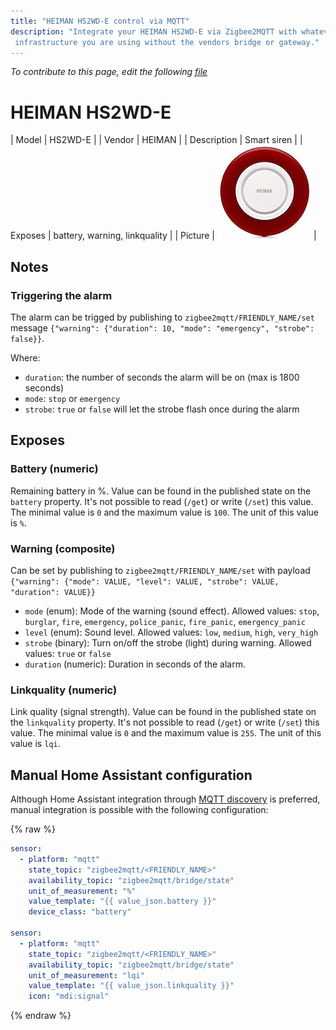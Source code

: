 ```yaml
---
title: "HEIMAN HS2WD-E control via MQTT"
description: "Integrate your HEIMAN HS2WD-E via Zigbee2MQTT with whatever smart home
 infrastructure you are using without the vendors bridge or gateway."
---
```


*To contribute to this page, edit the following
[file](https://github.com/Koenkk/zigbee2mqtt.io/blob/master/docs/devices/HS2WD-E.md)*

# HEIMAN HS2WD-E

| Model | HS2WD-E  |
| Vendor  | HEIMAN  |
| Description | Smart siren |
| Exposes | battery, warning, linkquality |
| Picture | ![HEIMAN HS2WD-E](../images/devices/HS2WD-E.jpg) |

## Notes


### Triggering the alarm
The alarm can be trigged by publishing to `zigbee2mqtt/FRIENDLY_NAME/set` message
`{"warning": {"duration": 10, "mode": "emergency", "strobe": false}}`.

Where:
- `duration`: the number of seconds the alarm will be on (max is 1800 seconds)
- `mode`: `stop` or `emergency`
- `strobe`: `true` or `false` will let the strobe flash once during the alarm
        


## Exposes

### Battery (numeric)
Remaining battery in %.
Value can be found in the published state on the `battery` property.
It's not possible to read (`/get`) or write (`/set`) this value.
The minimal value is `0` and the maximum value is `100`.
The unit of this value is `%`.

### Warning (composite)
Can be set by publishing to `zigbee2mqtt/FRIENDLY_NAME/set` with payload `{"warning": {"mode": VALUE, "level": VALUE, "strobe": VALUE, "duration": VALUE}}`
- `mode` (enum): Mode of the warning (sound effect). Allowed values: `stop`, `burglar`, `fire`, `emergency`, `police_panic`, `fire_panic`, `emergency_panic`
- `level` (enum): Sound level. Allowed values: `low`, `medium`, `high`, `very_high`
- `strobe` (binary): Turn on/off the strobe (light) during warning. Allowed values: `true` or `false`
- `duration` (numeric): Duration in seconds of the alarm. 

### Linkquality (numeric)
Link quality (signal strength).
Value can be found in the published state on the `linkquality` property.
It's not possible to read (`/get`) or write (`/set`) this value.
The minimal value is `0` and the maximum value is `255`.
The unit of this value is `lqi`.

## Manual Home Assistant configuration
Although Home Assistant integration through [MQTT discovery](../integration/home_assistant) is preferred,
manual integration is possible with the following configuration:


{% raw %}
```yaml
sensor:
  - platform: "mqtt"
    state_topic: "zigbee2mqtt/<FRIENDLY_NAME>"
    availability_topic: "zigbee2mqtt/bridge/state"
    unit_of_measurement: "%"
    value_template: "{{ value_json.battery }}"
    device_class: "battery"

sensor:
  - platform: "mqtt"
    state_topic: "zigbee2mqtt/<FRIENDLY_NAME>"
    availability_topic: "zigbee2mqtt/bridge/state"
    unit_of_measurement: "lqi"
    value_template: "{{ value_json.linkquality }}"
    icon: "mdi:signal"
```
{% endraw %}


